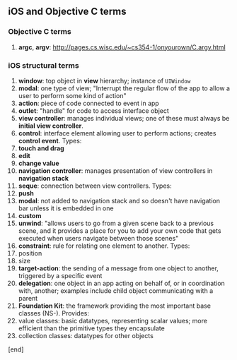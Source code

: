## iOS and Objective C terms

### Objective C terms

 1. **argc**, **argv**: http://pages.cs.wisc.edu/~cs354-1/onyourown/C.argv.html

### iOS structural terms

 1. **window**: top object in **view** hierarchy; instance of `UIWindow`
 1. **modal**: one type of view; "Interrupt the regular flow of the app to allow a user to perform some kind of action"
 1. **action**: piece of code connected to event in app
 1. **outlet**: "handle" for code to access interface object
 1. **view controller**: manages individual views; one of these must always be **initial view controller**.
 1. **control**: interface element allowing user to perform actions; creates **control event**. Types:
   2. **touch and drag**
   2. **edit**
   2. **change value**
 1. **navigation controller**: manages presentation of view controllers in **navigation stack**
 1. **seque**: connection between view controllers. Types:
   2. **push**
   2. **modal**: not added to navigation stack and so doesn't have navigation bar unless it is embedded in one
   2. **custom**
   2. **unwind**: "allows users to go from a given scene back to a previous scene, and it provides a place for you to add your own code that gets executed when users navigate between those scenes"
 1. **constraint**: rule for relating one element to another. Types:
   2. position
   2. size
 1. **target-action**: the sending of a message from one object to another, triggered by a specific event
 1. **delegation**: one object in an app acting on behalf of, or in coordination with, another; examples include child object communicating with a parent
 1. **Foundation Kit**: the framework providing the most important base classes (NS-). Provides:
   2. value classes: basic datatypes, representing scalar values; more efficient than the primitive types they encapsulate
   2. collection classes: datatypes for other objects
 

[end]
